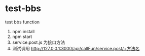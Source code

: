 # test-bbs
test bbs function

1. npm install
2. npm start
2. service.post.js 为接口方法
3. 测试调用 http://127.0.0.1:3000/api/callFun/service.post/+方法名
